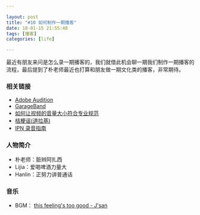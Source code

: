```yaml
---

layout: post
title: "#10 如何制作一期播客"
date: 18-01-15 21:55:48
tags: [播客]
categories: [life]

---
```


最近有朋友来问是怎么录一期播客的，我们就借此机会聊一期我们制作一期播客的流程，最后提到了朴老师最近也打算和朋友做一期文化类的播客，非常期待。


### 相关链接

- [Adobe Audition](http://www.adobe.com/cn/products/audition.html)
- [GarageBand](https://www.apple.com/mac/garageband/)
- [如何让视频的音量大小符合专业规范](http://doyoudo.com/p/5001073.html)
- [桔梗谣(道拉基)](http://music.163.com/#/m/song?id=233696)
- [IPN 录音指南](https://blog.yitianshijie.net/2017/10/13/ipn-guide-to-podcast-recording/)

### 人物简介

- 朴老师：脏辫阿扎西
- Lijia：爱喝啤酒力量大
- Hanlin：正努力讲普通话

### 音乐

- BGM： [this feeling's too good - J'san](http://music.163.com/#/song?id=494410624)